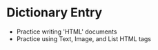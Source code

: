 # Dictionary Entry

- Practice writing 'HTML' documents
- Practice using Text, Image, and List HTML tags
